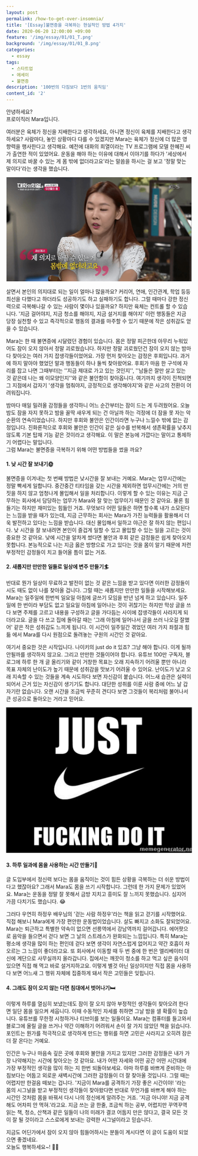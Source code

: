 ```yaml
---
layout: post
permalink: /how-to-get-over-insomnia/
title: '[Essay]불면증을 극복하는 현실적인 방법 4가지'
date: 2020-06-20 12:00:00 +09:00
feature: '/img/essay/01/01_T.png'
background: '/img/essay/01/01_B.png'
categories:
  - essay
tags:
  - 스타트업
  - 에세이
  - 불면증 
description: '100번의 다짐보다 1번의 움직임'
content_id: '2'
---
```


안녕하세요?<br>프로이직러 Mara입니다. 

여러분은 육체가 정신을 지배한다고 생각하세요, 아니면 정신이 육체를 지배한다고 생각하세요? 사람마다, 놓인 상황마다 다를 수 있겠지만 Mara는 육체가 정신에 더 많은 영향력을 행사한다고 생각해요. 예전에 대화의 희열이라는 TV 프로그램에 모델 한혜진 씨가 출연한 적이 있었어요. 운동을 해야 하는 이유에 대해서 이야기를 하다가 '세상에서 제 의지로 바꿀 수 있는 게 몸 밖에 없더라고요'라는 말씀을 하시는 걸 보고 '정말 맞는 말이다'라는 생각을 했습니다. 

![이미지1](/img/essay/01/대화.PNG)

살면서 본인의 의지대로 되는 일이 얼마나 많을까요? 커리어, 연애, 인간관계, 학업 등등 최선을 다했다고 하더라도 성공하기도 하고 실패하기도 합니다. 그럴 때마다 강한 정신력으로 극복해나갈 수 있는 사람이 몇이나 있을까요? 하지만 육체는 컨트롤 할 수 있습니다. '지금 걸어야지, 지금 청소를 해야지, 지금 설거지를 해야지' 이런 행동들은 지금 당장 실천할 수 있고 즉각적으로 행동의 결과를 마주할 수 있기 때문에 작은 성취감도 얻을 수 있습니다.

Mara는 한 때 불면증에 시달렸던 경험이 있습니다. 몸은 정말 피곤한데 아무리 누워있어도 잠이 오지 않아서 정말 괴로웠습니다. 하지만 정말 괴로웠던건 잠이 오지 않는 밤마다 찾아오는 여러 가지 잡생각들이었어요. 가장 먼저 찾아오는 감정은 후회입니다. 과거에 하지 말아야 했었던 말과 행동들이 하나 둘씩 찾아왔어요. 후회가 마음 한 구석에 자리를 잡고 나면 그때부터는 ''지금 제대로 가고 있는 것인지'', ''남들은 잘만 살고 있는 것 같은데 나는 왜 이모양인지''와 같은 불안함이 찾아옵니다. 여기까지 생각이 진척되면 그 지점에서 갑자기 '생각을 멈춰야지, 긍정적으로 생각해야지'와 같은 사고의 전환이 어려워집니다. 

밤마다 매일 밀려올 감정들을 생각하니 어느 순간부터는 잠이 드는 게 두려웠어요. 오늘 밤도 잠을 자지 못하고 밤을 꼴딱 새우게 되는 건 아닐까 하는 걱정에 더 잠을 못 자는 악순환의 연속이었습니다. 하지만 후회와 불안은 인간이라면 누구나 느낄수 밖에 없는 감정입니다. 진화론적으로 후회와 불안은 인간이 같은 실수를 반복해서 생존확률을 낮추지 않도록 기본 탑재 기능 같은 것이라고 생각해요. 이 말은 본능에 가깝다는 말이고 통제하기 어렵다는 말입니다.  
그럼 Mara는 불면증을 극복하기 위해 어떤 방법들을 썼을 까요? 

#### 1. 낮 시간 잘 보내기🌞

불면증을 이겨내는 첫 번째 방법은 낮시간을 잘 보내는 거예요. Mara는 업무시간에는 정말 빡세게 일합니다. 중간중간 티타임을 갖는 시간을 제외하면 업무시간에는 거의 딴짓을 하지 않고 엄청나게 몰입해서 일을 처리합니다. 이렇게 할 수 있는 이유는 지금 근무하는 회사에서 담당하는 업무가 Mara와 잘 맞는 업무이기 때문인 것 같아요. 물론 힘들기는 하지만 재미있는 힘듦인 거죠. 무엇보다 어떤 일들은 하면 할수록 내가 소모된다는 느낌을 받을 때가 있는데, 지금 근무하는 회사는 Mara가 가진 능력들을 활용해서 더욱 발전하고 있다는 느낌을 받습니다. 대신 몰입해서 일하고 야근은 잘 하지 않는 편입니다. 낮 시간을 잘 보내려면 본인이 즐겁게 일할 수 있고 몰입할 수 있는 일을 고르는 것이 중요한 것 같아요. 낮에 시간을 알차게 썼다면 불안과 후회 같은 감정들은 쉽게 찾아오지 못합니다. 본능적으로 나는 지금 옳은 방향으로 가고 있다는 것을 몸이 알기 때문에 저런 부정적인 감정들이 치고 들어올 틈이 없는 거죠. 

#### 2. 새롭지만 만만한 일들로 일상에 변주 만들기🏄

반대로 뭔가 일상이 무료하고 발전이 없는 것 같은 느낌을 받고 있다면 이러한 감정들이 시도 때도 없이 나를 찾아올 겁니다. 그럴 때는 새롭지만 만만한 일들을 시작해보세요. Mara는 일주일에 한번씩 일요일 아침에 글쓰기 모임을 반년 넘게 하고 있습니다. 일주일에 한 번이라 부담도 없고 일요일 아침에 일어나는 것이 귀찮기는 하지만 막상 글을 쓰다 보면 주제를 고르고 내용을 구성하고 글을 가다듬는 사이에 잡생각들이 사라지게 되더라고요. 글을 다 쓰고 집에 돌아갈 때는 '그래 아침에 일어나서 글을 쓰러 나오길 잘했어' 같은 작은 성취감도 느끼게 됩니다. 이 시간이 일주일간 겪었던 여러 가지 좌절과 힘듦 에서 Mara를 다시 원점으로 돌려놓는 구원의 시간인 것 같아요. 

여기서 중요한 것은 시작입니다. 나이키의 just do it 있죠? 그냥 해야 합니다. 이게 될까 안될까를 생각하지 않고요. 그리고 만만한 것들이어야 합니다. 유튜브 100만 구독자, 블로그에 하루 한 개 글 올리기와 같이 거창한 목표는 오래 지속하기 어려울 뿐만 아니라 목표 자체의 난이도가 높기 때문에 성취감을 맛보기 어려울 수 있어요. 난이도가 낮고 오래 지속할 수 있는 것들을 계속 시도하다 보면 자신감이 붙습니다. 어느새 습관은 실력이 되어서 근거 있는 자신감이 생기기도 합니다. 대단한 성취를 이룬 사람 중에 어느 날 갑자기란 없습니다. 오랜 시간을 조금씩 꾸준히 견디다 보면 그것들이 복리처럼 불어나서 큰 성공으로 돌아오는 거라고 믿어요.

![이미지2](/img/essay/01/just.jpg)

#### 3. 하루 일과에 몸을 사용하는 시간 만들기🏃

글 도입부에서 정신력 보다는 몸을 움직이는 것이 힘든 상황을 극복하는 더 쉬운 방법이다고 했잖아요? 그래서 Mara도 몸을 쓰기 시작합니다. 그런데 한 가지 문제가 있었어요. Mara는 운동을 정말 잘 못해서 금방 지치고 흥미도 잘 느끼지 못했습니다. 심지어 가끔 다치기도 했습니다. 😂

그러다 우연히 하정우 배우님의 '걷는 사람 하정우'라는 책을 읽고 걷기를 시작했어요. 직접 해보니 Mara에게 가장 편안한 운동법이었습니다. 살도 빠지고 소화도 잘되었어요. Mara는 퇴근하고 특별한 약속이 없으면 선릉역에서 강남역까지 걸어갑니다. 에어팟으로 음악을 들으면서 걷다 보면 그 날의 스트레스가 완화되는 느낌입니다. 특히 Mara는 평소에 생각을 많이 하는 편인데 걷다 보면 생각이 자연스럽게 없어지고 약간 호흡이 차오르는 그 느낌이 좋더라고요. 또 회사에서 이동할 때 두 번 중에 한 번은 엘리베이터 대신에 계단으로 사무실까지 올라갑니다. 집에서는 깨끗이 청소를 하고 먹고 싶은 음식이 있으면 직접 해 먹고 바로 설거지하고요. 이렇게 별것 아닌 일상이지만 직접 몸을 사용하다 보면 어느새 그 행위 자체에 집중하게 돼서 작은 고민들은 잊힙니다. 

#### 4. 그래도 잠이 오지 않는 다면 침대에서 벗어나기🛏️

이렇게 하루를 열심히 보냈는데도 잠이 잘 오지 않아 부정적인 생각들이 찾아오려 한다면 일단 몸을 일으켜 세웁니다. 이때 수동적인 자세를 취하면 그날 밤을 샐 확률이 높습니다. 유튜브를 무한정 시청하거나 티브이를 보는 일들이요. Mara는 컴퓨터를 들고와서 블로그에 올릴 글을 쓰거나 약간 이해하기 어려워서 손이 잘 가지 않았던 책을 읽습니다. 포인트는 뭔가를 적극적으로 생각하게 만드는 행위를 하면 고민은 사라지고 오히려 잠은 더 잘 온다는 거예요. 

인간은 누구나 마음속 깊은 곳에 후회와 불안을 가지고 있지만 그러한 감정들은 내가 가장 나약해지는 시간에 찾아오는 것 같아요. 내가 어떤 자세와 어떤 공간 어떤 시간대에 가장 부정적인 생각을 많이 하는 지 한번 되돌아보세요. 아마 하루를 바쁘게 준비하는 아침보다는 어둡고 외로운 새벽시간에 그러한 감정들이 더 잘 찾아올 것입니다. 그럴 때는 어렵지만 한걸음 떼보는 겁니다. '지금이 Mara를 공격하기 가장 좋은 시간이야! '라는 몸의 시그널을 받고 부정적인 생각들이 찾아왔다면 반대로 무언가를 바쁘게 해야 하는 시간인 것처럼 몸을 바꿔서 다시 나의 정신에게 알려주는 거죠. '지금 아니야! 지금 공격해도 어차피 안 먹혀.'라고요. 지금 쓰는 글 한줄, 조금씩 하는 공부, 어렵지만 꾸역꾸역 읽는 책, 청소, 산책과 같은 일들이 나의 미래가 결코 어둡지 만은 않다고, 결국 모든 것이 잘 될 것이라고 스스로에게 보내는 강력한 시그널이라고 믿습니다. 

지금도 어딘가에서 잠이 오지 않아 힘들어하시는 분들이 계시다면 이 글이 도움이 되었으면 좋겠네요.<br>
오늘도 행복하세요~! 🙋‍♀️ 
